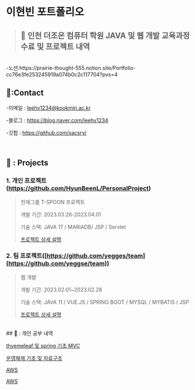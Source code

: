 # 이현빈 포트폴리오
>## 📌 인천 더조은 컴퓨터 학원 JAVA 및 웹 개발 교육과정 수료 및 프로젝트 내역

</br>
-노션:https://prairie-thought-555.notion.site/Portfolio-cc76e3fe253245919a074b0c2c117704?pvs=4


</br>

## 📌:Contact
-이메일 : leehv1234@kookmin.ac.kr
>
-블로그 : https://blog.naver.com/leehv1234
>
-깃헙 : https://github.com/sacsry/
>
</br>



## 📌 : Projects
### 1. 개인 프로젝트(https://github.com/HyunBeenL/PersonalProject)
> 천재그룹 T-SPOON 프로젝트
> 
> 개발 기간: 2023.03.26-2023.04.01
> 
> 기술 스택: JAVA 17 / MARIADB/ JSP / Servlet
> 
> [프로젝트 상세 설명](https://github.com/HyunBeenL/PersonalProject)

### 2. 팀 프로젝트([https://github.com/yegges/team](https://github.com/yeggse/team))
> 웹 개발
> 
> 개발 기간: 2023.02.01~2023.02.28
> 
> 기술 스택: JAVA 11 / VUE.JS / SPRING BOOT / MYSQL / MYBATIS / JSP
> 
> [프로젝트 상세 설명](https://github.com/yeggse/team)

</br>
## 📌 : 개인 공부 내역

[thyemeleaf 및 spring 기초 MVC](https://www.inflearn.com/course/%EC%8A%A4%ED%94%84%EB%A7%81-%EC%9E%85%EB%AC%B8-%EC%8A%A4%ED%94%84%EB%A7%81%EB%B6%80%ED%8A%B8/dashboard)
>
[운영체제 기초 및 자료구조 ](https://www.inflearn.com/course/%ED%98%BC%EC%9E%90-%EA%B3%B5%EB%B6%80%ED%95%98%EB%8A%94-%EC%BB%B4%ED%93%A8%ED%84%B0%EA%B5%AC%EC%A1%B0-%EC%9A%B4%EC%98%81%EC%B2%B4%EC%A0%9C/dashboard)
>
[AWS](https://www.inflearn.com/course/aws-2/dashboard)
>
[AWS](https://www.inflearn.com/course/aws-%EC%95%84%EB%A7%88%EC%A1%B4-%EC%9B%B9%EC%84%9C%EB%B9%84%EC%8A%A4-%EA%B0%80%EC%9E%85%EB%B6%80%ED%84%B0-%ED%99%9C%EC%9A%A9%EA%B9%8C%EC%A7%80/dashboard)
